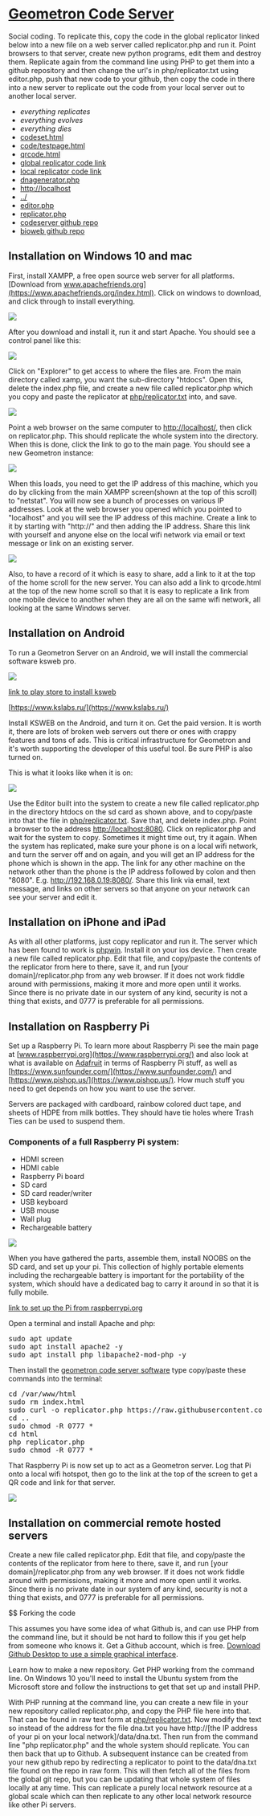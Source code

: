# [Geometron Code Server](https://github.com/LafeLabs/codeserver)

Social coding.  To replicate this, copy the code in the global replicator linked below into a new file on a web server called replicator.php and run it.  Point browsers to that server, create new python programs, edit them and destroy them.  Replicate again from the command line using PHP to get them into a github repository and then change the url's in php/replicator.txt using editor.php, push that new code to your github, then copy the code in there into a new server to replicate out the code from your local server out to another local server.  

 - *everything replicates*
 - *everything evolves*
 - *everything dies*
 - [codeset.html](codeset.html)
 - [code/testpage.html](code/testpage.html)
 - [qrcode.html](qrcode.html)
 - [global replicator code link](https://raw.githubusercontent.com/LafeLabs/codeserver/main/php/replicator.txt)
 - [local replicator code link](php/replicator.txt)
 - [dnagenerator.php](dnagenerator.php)
 - [http://localhost](http://localhost)
 - [../](../)
 - [editor.php](editor.php)
 - [replicator.php](replicator.php)
 - [codeserver github repo](https://github.com/LafeLabs/codeserver)
 - [bioweb github repo](https://github.com/LafeLabs/bioweb)



## Installation on Windows 10 and mac

First, install XAMPP, a free open source web server for all platforms.  [Download from www.apachefriends.org](https://www.apachefriends.org/index.html).  Click on windows to download, and click through to install everything.

![](https://i.imgur.com/G90zeyE.png)

After you download and install it, run it and start Apache.  You should see a control panel like this:

![](https://i.imgur.com/wgpIqfH.png)

Click on "Explorer" to get access to where the files are.  From the main directory called xamp, you want the sub-directory "htdocs".  Open this, delete the index.php file, and create a new file called replicator.php which you copy and paste the replicator at [php/replicator.txt](php/replicator.txt) into, and save.  

![](https://i.imgur.com/EpHYYOd.png)

Point a web browser on the same computer to [http://localhost/](http://localhost), then click on replicator.php.  This should replicate the whole system into the directory.  When this is done, click the link to go to the main page.  You should see a new Geometron instance:

![](https://i.imgur.com/b8iZDRF.png) 

When this loads, you need to get the IP address of this machine, which you do by clicking from the main XAMPP screen(shown at the top of this scroll) to "netstat".  You will now see a bunch of processes on various IP addresses.  Look at the web browser you opened which you pointed to "localhost" and you will see the IP address of this machine.  Create a link to it by starting with "http://" and then adding the IP address.  Share this link with yourself and anyone else on the local wifi network via email or text message or link on an existing server.

![](https://i.imgur.com/XqBnJIY.png)

Also, to have a record of it which is easy to share, add a link to it at the top of the home scroll for the new server.  You can also add a link to qrcode.html at the top of the new home scroll so that it is easy to replicate a link from one mobile device to another when they are all on the same wifi network, all looking at the same Windows server.


## Installation on Android


To run a Geometron Server on an Android, we will install the commercial software ksweb pro.

![](https://i.imgur.com/Q8Q7gaR.jpg)


[link to play store to install ksweb](https://www.google.com/url?sa=t&rct=j&q=&esrc=s&source=web&cd=&cad=rja&uact=8&ved=2ahUKEwiLrtjPw6fxAhUQu54KHWkyAjIQFjAAegQIBRAD&url=https%3A%2F%2Fplay.google.com%2Fstore%2Fapps%2Fdetails%3Fid%3Dru.kslabs.ksweb%26hl%3Den_US%26gl%3DUS&usg=AOvVaw2ChVP4ojXIuGxVe-JjtEV3)

[https://www.kslabs.ru/](https://www.kslabs.ru/)

Install KSWEB on the Android, and turn it on.  Get the paid version. It is worth it, there are lots of broken web servers out there or ones with crappy features and tons of ads.  This is critical infrastructure for Geometron and it's worth supporting the developer of this useful tool.  Be sure PHP is also turned on.  

This is what it looks like when it is on:

![](https://i.imgur.com/EKjyekx.png)

Use the Editor built into the system to create a new file called replicator.php in the directory htdocs on the sd card as shown above, and to copy/paste into that the file in [php/replicator.txt](php/replicator.txt).  Save that, and delete index.php. Point a browser to the address [http://localhost:8080](http://localhost:8080).  Click on replicator.php and wait for the system to copy.  Sometimes it might time out, try it again.  When the system has replicated, make sure your phone is on a local wifi network, and turn the server off and on again, and you will get an IP address for the phone which is shown in the app.  The link for any other machine on the network other than the phone is the IP address followed by colon and then "8080".  E.g. http://192.168.0.19:8080/.  Share this link via email, text message, and links on other servers so that anyone on your network can see your server and edit it.  


## Installation on iPhone and iPad

As with all other platforms, just copy replicator and run it. The server which has been found to work is [phpwin](https://app.phpwin.org).  Install it on your ios device.  Then create a new file called replicator.php.  Edit that file, and copy/paste the contents of the replicator from here to there, save it, and run [your domain]/replicator.php from any web browser. If it does not work fiddle around with permissions, making it more and more open until it works.  Since there is no private date in our system of any kind, security is not a thing that exists, and 0777 is preferable for all permissions.

## Installation on Raspberry Pi

Set up a Raspberry Pi.  To learn more about Raspberry Pi see the main page at [www.raspberrypi.org](https://www.raspberrypi.org/) and also look at what is available on [Adafruit](https://www.adafruit.com/) in terms of Raspberry Pi stuff, as well as [https://www.sunfounder.com/](https://www.sunfounder.com/) and [https://www.pishop.us/](https://www.pishop.us/).  How much stuff you need to get depends on how you want to use the server.  

Servers are packaged with cardboard, rainbow colored duct tape, and sheets of HDPE from milk bottles.  They should have tie holes where Trash Ties can be used to suspend them.

### Components of a full Raspberry Pi system:

 - HDMI screen
 - HDMI cable
 - Raspberry Pi board
 - SD card
 - SD card reader/writer
 - USB keyboard
 - USB mouse
 - Wall plug
 - Rechargeable battery

![](https://i.imgur.com/4zetaPf.png)

When you have gathered the parts, assemble them, install NOOBS on the SD card, and set up your pi.  This collection of highly portable elements including the rechargeable battery is important for the portability of the system, which should have a dedicated bag to carry it around in so that it is fully mobile.  

[link to set up the Pi from raspberrypi.org](https://www.raspberrypi.org/documentation/installation/noobs.md)

Open a terminal and install Apache and php:

<pre>
sudo apt update
sudo apt install apache2 -y
sudo apt install php libapache2-mod-php -y
</pre>

Then install the [geometron code server software](https://github.com/lafelabs/codeserver) type copy/paste these commands into the terminal:

<pre style = "overflow:scroll">
cd /var/www/html
sudo rm index.html
sudo curl -o replicator.php https://raw.githubusercontent.com/LafeLabs/codeserver/main/php/replicator.txt
cd ..
sudo chmod -R 0777 *
cd html
php replicator.php
sudo chmod -R 0777 *
</pre>

That Raspberry Pi is now set up to act as a Geometron server.  Log that Pi onto a local wifi hotspot, then go to the link at the top of the screen to get a QR code and link for that server.

![](https://i.imgur.com/iH9gFJC.jpg)

## Installation on commercial remote hosted servers

Create a new file called replicator.php.  Edit that file, and copy/paste the contents of the replicator from here to there, save it, and run [your domain]/replicator.php from any web browser. If it does not work fiddle around with permissions, making it more and more open until it works.  Since there is no private date in our system of any kind, security is not a thing that exists, and 0777 is preferable for all permissions.

$$ Forking the code

This assumes you have some idea of what Github is, and can use PHP from the command line, but it should be not hard to follow this if you get help from someone who knows it. Get a Github account, which is free.  [Download Github Desktop to use a simple graphical interface](https://desktop.github.com/).  

Learn how to make a new repository. Get PHP working from the command line.  On Windows 10 you'll need to install the Ubuntu system from the Microsoft store and follow the instructions to get that set up and install PHP.  

With PHP running at the command line, you can create a new file in your new repository called replicator.php, and copy the PHP file here into that.  That can be found in raw text form at [php/replicator.txt](php/replicator.txt).  Now modify the text so instead of the address for the file dna.txt you have http://[the IP address of your pi on your local network]/data/dna.txt.  Then run from the command line "php replicator.php" and the whole system should replicate.  You can then back that up to Github.  A subsequent instance can be created from your new github repo by redirecting a replicator to point to the data/dna.txt file found on the repo in raw form.  This will then fetch all of the files from the global git repo, but you can be updating that whole system of files locally at any time.  This can replicate a purely local network resource at a global scale which can then replicate to any other local network resource like other Pi servers.
